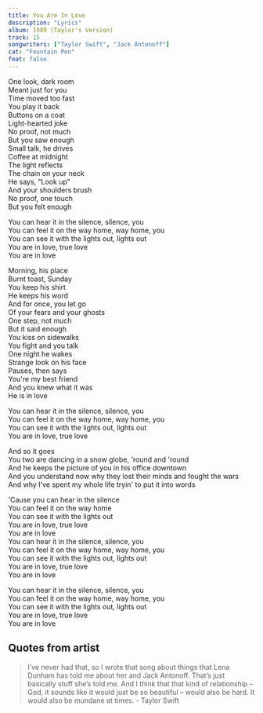```yaml
---
title: You Are In Love
description: "Lyrics"
album: 1989 (Taylor's Version)
track: 15
songwriters: ["Taylor Swift", "Jack Antonoff"]
cat: "Fountain Pen"
feat: false
---
```


<p className="verse-one">
One look, dark room <br />
Meant just for you <br />
Time moved too fast <br />
You play it back <br />
Buttons on a coat <br />
Light-hearted joke <br />
No proof, not much <br />
But you saw enough <br />
Small talk, he drives <br />
Coffee at midnight <br />
The light reflects <br />
The chain on your neck <br />
He says, "Look up" <br />
And your shoulders brush <br />
No proof, one touch <br />
But you felt enough <br />
</p>
<p className="chorus">
You can hear it in the silence, silence, you <br />
You can feel it on the way home, way home, you <br />
You can see it with the lights out, lights out <br />
You are in love, true love <br />
You are in love <br />
</p>
<p className="verse-two">
Morning, his place <br />
Burnt toast, Sunday <br />
You keep his shirt <br />
He keeps his word <br />
And for once, you let go <br />
Of your fears and your ghosts <br />
One step, not much <br />
But it said enough <br />
You kiss on sidewalks <br />
You fight and you talk <br />
One night he wakes <br />
Strange look on his face <br />
Pauses, then says <br />
You're my best friend <br />
And you knew what it was <br />
He is in love <br />
</p>
<p className="chorus">
You can hear it in the silence, silence, you <br />
You can feel it on the way home, way home, you <br />
You can see it with the lights out, lights out <br />
You are in love, true love <br />
</p>
<p className="bridge">
And so it goes <br />
You two are dancing in a snow globe, 'round and 'round <br />
And he keeps the picture of you in his office downtown <br />
And you understand now why they lost their minds and fought the wars <br />
And why I've spent my whole life tryin' to put it into words <br />
</p>
<p className="breakdown">
'Cause you can hear in the silence <br />
You can feel it on the way home <br />
You can see it with the lights out <br />
You are in love, true love <br />
You are in love <br />
You can hear it in the silence, silence, you <br />
You can feel it on the way home, way home, you <br />
You can see it with the lights out, lights out <br />
You are in love, true love <br />
You are in love <br />
</p>
<p className="chorus">
You can hear it in the silence, silence, you <br />
You can feel it on the way home, way home, you <br />
You can see it with the lights out, lights out <br />
You are in love, true love <br />
You are in love <br />
</p>

## Quotes from artist

<blockquote>
I’ve never had that, so I wrote that song about things that Lena Dunham has told me about her and Jack Antonoff. That’s just basically stuff she’s told me. And I think that that kind of relationship – God, it sounds like it would just be so beautiful – would also be hard. It would also be mundane at times. - Taylor Swift
</blockquote>
